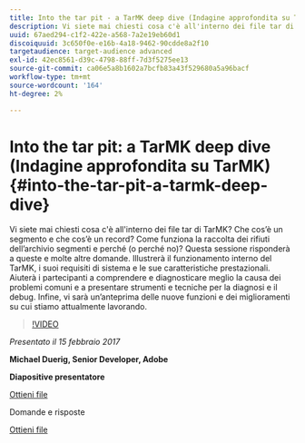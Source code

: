 ```yaml
---
title: Into the tar pit - a TarMK deep dive (Indagine approfondita su TarMK)
description: Vi siete mai chiesti cosa c'è all'interno dei file tar di TarMK? Che cos’è un segmento e che cos’è un record? Come funziona la raccolta dei rifiuti dell’archivio segmenti e perché (o perché no)? Questa sessione risponde a queste domande e molte altre.
uuid: 67aed294-c1f2-422e-a568-7a2e19eb60d1
discoiquuid: 3c650f0e-e16b-4a18-9462-90cdde8a2f10
targetaudience: target-audience advanced
exl-id: 42ec8561-d39c-4798-88ff-7d3f5275ee13
source-git-commit: ca06e5a8b1602a7bcfb83a43f529680a5a96bacf
workflow-type: tm+mt
source-wordcount: '164'
ht-degree: 2%

---
```


# Into the tar pit: a TarMK deep dive (Indagine approfondita su TarMK){#into-the-tar-pit-a-tarmk-deep-dive}

Vi siete mai chiesti cosa c&#39;è all&#39;interno dei file tar di TarMK? Che cos’è un segmento e che cos’è un record? Come funziona la raccolta dei rifiuti dell’archivio segmenti e perché (o perché no)? Questa sessione risponderà a queste e molte altre domande. Illustrerà il funzionamento interno del TarMK, i suoi requisiti di sistema e le sue caratteristiche prestazionali. Aiuterà i partecipanti a comprendere e diagnosticare meglio la causa dei problemi comuni e a presentare strumenti e tecniche per la diagnosi e il debug. Infine, vi sarà un’anteprima delle nuove funzioni e dei miglioramenti su cui stiamo attualmente lavorando.

>[!VIDEO](https://video.tv.adobe.com/v/19138/?quality=9)

*Presentato il 15 febbraio 2017*

**Michael Duerig, Senior Developer, Adobe**

**Diapositive presentatore**

[Ottieni file](assets/aem-gems-tarmk-deep-dive.pptx)

Domande e risposte

[Ottieni file](assets/aem-gems-qandas-tarmk-deep-dive.pdf)
<!--
[Get back to the Overview](https://helpx.adobe.com/experience-manager/kt/eseminars/gems/aem-index.html)
-->
